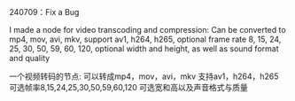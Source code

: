 240709：Fix a Bug

I made a node for video transcoding and compression:
Can be converted to mp4, mov, avi, mkv, support av1, h264, h265, optional frame rate 8, 15, 24, 25, 30, 50, 59, 60, 120, optional width and height, as well as sound format and quality

一个视频转码的节点:
可以转成mp4，mov，avi，mkv
支持av1，h264，h265
可选帧率8,15,24,25,30,50,59,60,120
可选宽和高以及声音格式与质量

